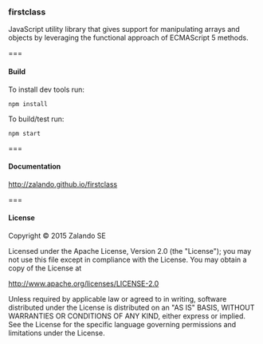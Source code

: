### firstclass

JavaScript utility library that gives support for manipulating
arrays and objects by leveraging the functional approach of ECMAScript 5 methods.

===
#### Build

To install dev tools run:

```npm install```

To build/test run:

```npm start```

===
#### Documentation

http://zalando.github.io/firstclass

===
#### License


Copyright © 2015 Zalando SE

Licensed under the Apache License, Version 2.0 (the "License");
you may not use this file except in compliance with the License.
You may obtain a copy of the License at

http://www.apache.org/licenses/LICENSE-2.0

Unless required by applicable law or agreed to in writing, software
distributed under the License is distributed on an "AS IS" BASIS,
WITHOUT WARRANTIES OR CONDITIONS OF ANY KIND, either express or implied.
See the License for the specific language governing permissions and
limitations under the License.
